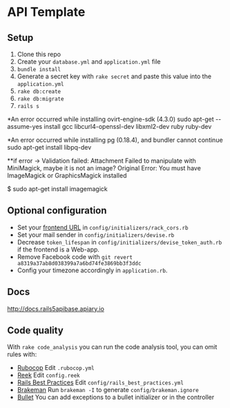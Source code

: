 # API Template  

## Setup

1. Clone this repo
2. Create your `database.yml` and `application.yml` file
3. `bundle install`
4. Generate a secret key with `rake secret` and paste this value into the `application.yml`
5. `rake db:create`
6. `rake db:migrate`
7. `rails s`

*An error occurred while installing ovirt-engine-sdk (4.3.0)
sudo apt-get --assume-yes install gcc libcurl4-openssl-dev libxml2-dev ruby ruby-dev

*An error occurred while installing pg (0.18.4), and bundler cannot continue
sudo apt-get install libpq-dev

**if error -> Validation failed: Attachment Failed to manipulate with MiniMagick, maybe it is not an image? Original Error: You must have ImageMagick or GraphicsMagick installed

$ sudo apt-get install imagemagick

## Optional configuration

- Set your [frontend URL](https://github.com/cyu/rack-cors#origin) in `config/initializers/rack_cors.rb`
- Set your mail sender in `config/initializers/devise.rb`
- Decrease `token_lifespan` in `config/initializers/devise_token_auth.rb` if the frontend is a Web-app.
- Remove Facebook code with `git revert a8319a37ab8d038399a7a6bd74fe3869bb3f3ddc`
- Config your timezone accordingly in `application.rb`.

## Docs

http://docs.rails5apibase.apiary.io


## Code quality

With `rake code_analysis` you can run the code analysis tool, you can omit rules with:

- [Rubocop](https://github.com/bbatsov/rubocop/blob/master/config/default.yml) Edit `.rubocop.yml`
- [Reek](https://github.com/troessner/reek#configuration-file) Edit `config.reek`
- [Rails Best Practices](https://github.com/flyerhzm/rails_best_practices#custom-configuration) Edit `config/rails_best_practices.yml`
- [Brakeman](https://github.com/presidentbeef/brakeman) Run `brakeman -I` to generate `config/brakeman.ignore`
- [Bullet](https://github.com/flyerhzm/bullet#whitelist) You can add exceptions to a bullet initializer or in the controller
